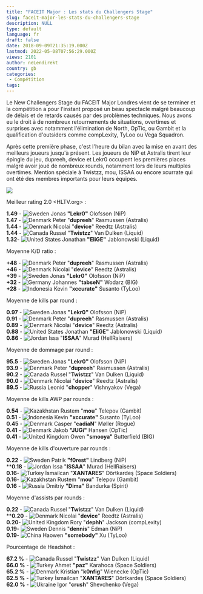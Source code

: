 ```yaml
---
title: "FACEIT Major : Les stats du Challengers Stage"
slug: faceit-major-les-stats-du-challengers-stage
description: NULL
type: default
language: fr
draft: false
date: 2018-09-09T21:35:19.000Z
lastmod: 2022-05-08T07:56:29.000Z
views: 2101
author: neLendirekt
country: gb
categories:
 - Compétition
tags:
---
```

Le New Challengers Stage du FACEIT Major Londres vient de se terminer et la compétition a pour l'instant proposé un beau spectacle malgré beaucoup de délais et de retards causés par des problèmes techniques. Nous avons eu le droit à de nombreux retournements de situations, overtimes et surprises avec notamment l'élimination de North, OpTic, ou Gambit et la qualification d'outsiders comme compLexity, TyLoo ou Vega Squadron.

Après cette première phase, c'est l'heure du bilan avec la mise en avant des meilleurs joueurs jusqu'à présent. Les joueurs de NiP et Astralis tirent leur épingle du jeu, dupreeh, device et Lekr0 occupent les premières places malgré avoir joué de nombreux rounds, notamment lors de leurs multiples overtimes. Mention spéciale à Twistzz, mou, ISSAA ou encore xcurrate qui ont été des membres importants pour leurs équipes. 

![](https://flickshot-ue.s3.eu-west-2.amazonaws.com/flickshot/article/5b957145dd0d6/images/HxSxh5ZpUB0unEg0mey7kB9UMcdDB4AzIgHYQUZO.jpeg)

Meilleur rating 2.0 <HLTV.org> :

**1.49** \- ![Sweden](/images/countries/se.svg)⁠ ⁠Jonas **"Lekr0"** Olofsson (NiP)  
**1.47** \- ![Denmark](/images/countries/dk.svg)⁠ ⁠Peter "**dupreeh**" Rasmussen (Astralis)  
**1.44** \- ![Denmark](/images/countries/dk.svg)⁠ Nicolai "**device**" Reedtz (Astralis)  
**1.44** \- ![Canada](/images/countries/ca.svg)⁠ ⁠Russel "**Twistzz**" Van Dulken (Liquid)  
**1.32**\- ![United States](/images/countries/us.svg)⁠ ⁠Jonathan **"EliGE"** Jablonowski (Liquid)

Moyenne K/D ratio :

**+48** \- ![Denmark](/images/countries/dk.svg)⁠ Peter "**dupreeh**" Rasmussen (Astralis)  
**+46** \- ![Denmark](/images/countries/dk.svg)⁠ Nicolai "**device**" Reedtz (Astralis)  
**+39** \- ![Sweden](/images/countries/se.svg)⁠ ⁠Jonas **"Lekr0"** Olofsson (NiP)  
**+32** \- ![Germany](/images/countries/de.svg)⁠ Johannes **"tabseN"** Wodarz (BIG)  
**+28** \- ![Indonesia](/images/countries/id.svg)⁠ Kevin **"xccurate"** Susanto (TyLoo)

Moyenne de kills par round :

**0.97** \- ![Sweden](/images/countries/se.svg)⁠ ⁠Jonas **"Lekr0"** Olofsson (NiP)  
**0.91** \- ![Denmark](/images/countries/dk.svg)⁠ Peter "**dupreeh**" Rasmussen (Astralis)  
**0.89** \- ![Denmark](/images/countries/dk.svg)⁠ Nicolai "**device**" Reedtz (Astralis)  
**0.88** \- ![United States](/images/countries/us.svg)⁠ ⁠Jonathan **"EliGE"** Jablonowski (Liquid)  
**0.86** \- ![Jordan](/images/countries/jo.svg)⁠ Issa "**ISSAA**" Murad (HellRaisers)

Moyenne de dommage par round :

**95.5** \- ![Sweden](/images/countries/se.svg)⁠ ⁠Jonas **"Lekr0"** Olofsson (NiP)  
**93.9** \- ![Denmark](/images/countries/dk.svg)⁠ Peter "**dupreeh**" Rasmussen (Astralis)  
**90.2** \- ![Canada](/images/countries/ca.svg)⁠ ⁠Russel "**Twistzz**" Van Dulken (Liquid)  
**90.0** \- ![Denmark](/images/countries/dk.svg)⁠ Nicolai "**device**" Reedtz (Astralis)  
**89.5** \- ![Russia](/images/countries/ru.svg)⁠ ⁠Leonid "**chopper**" Vishnyakov (Vega)

Moyenne de kills AWP par rounds :

**0.54** \- ![Kazakhstan](/images/countries/kz.svg)⁠ ⁠Rustem "**mou**" Telepov (Gambit)  
**0.51** \- ![Indonesia](/images/countries/id.svg)⁠ Kevin **"xccurate"** Susanto (TyLoo)  
**0.45** \- ![Denmark](/images/countries/dk.svg)⁠ ⁠Casper "**cadiaN**" Møller (Rogue)  
**0.41** \- ![Denmark](/images/countries/dk.svg)⁠ ⁠Jakob **"JUGi"** Hansen (OpTic)  
**0.41** \- ![United Kingdom](/images/countries/gb.svg)⁠ ⁠Owen **"smooya"** Butterfield (BIG)

Moyenne de kills d'ouverture par rounds :

**0.22** \- ![Sweden](/images/countries/se.svg)⁠ ⁠Patrik **"f0rest"** Lindberg (NiP)  
****0.18** \- ![Jordan](/images/countries/jo.svg)⁠ Issa "**ISSAA**" Murad (HellRaisers)  
**0.16**\- ![Turkey](/images/countries/tr.svg)⁠ ⁠İsmailcan "**XANTARES**" Dörtkardeş (Space Soldiers)  
**0.16**\- ![Kazakhstan](/images/countries/kz.svg)⁠ ⁠Rustem "**mou**" Telepov (Gambit)  
**0.16** \- ![Russia](/images/countries/ru.svg)⁠ ⁠Dmitriy **"Dima"** Bandurka (Spirit)

Moyenne d'assists par rounds :

**0.22** \- ![Canada](/images/countries/ca.svg)⁠ ⁠Russel "**Twistzz**" Van Dulken (Liquid)  
****0.20** \- ![Denmark](/images/countries/dk.svg)⁠ Nicolai "**device**" Reedtz (Astralis)  
**0.20**\- ![United Kingdom](/images/countries/gb.svg)⁠ ⁠Rory "**dephh**" Jackson (compLexity)  
**0.19**\- ![Sweden](/images/countries/se.svg)⁠ ⁠Dennis "**dennis**" Edman (NiP)  
**0.19**\- ![China](/images/countries/cn.svg)⁠ ⁠Haowen **"somebody"** Xu (TyLoo)

Pourcentage de Headshot : 

**67.2 %** \- ![Canada](/images/countries/ca.svg)⁠ ⁠Russel "**Twistzz**" Van Dulken (Liquid)  
**66.0 %** \- ![Turkey](/images/countries/tr.svg)⁠ Ahmet **"paz"** Karahoca (Space Soldiers)  
**65.2 %** \- ![Denmark](/images/countries/dk.svg)⁠ Kristian "**k0nfig**" Wienecke (OpTic)  
**62.5 %** \- ![Turkey](/images/countries/tr.svg)⁠ ⁠İsmailcan "**XANTARES**" Dörtkardeş (Space Soldiers)  
**62.0 %** \- ![Ukraine](/images/countries/ua.svg)⁠ Igor "**crush**" Shevchenko (Vega)
